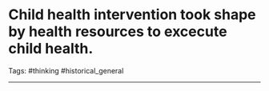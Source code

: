 # Child health intervention took shape by health resources to excecute child health.
Tags: #thinking #historical_general 

---